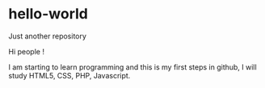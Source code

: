 # hello-world
Just another repository

Hi people !

I am starting to learn programming and this is my first steps in github, I will study HTML5, CSS, PHP, Javascript.
